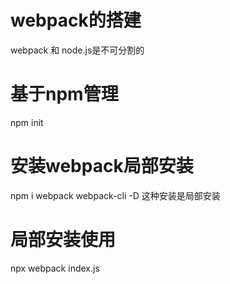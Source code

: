 # webpack的搭建
webpack 和 node.js是不可分割的
# 基于npm管理
npm init
# 安装webpack局部安装
npm i webpack webpack-cli -D 
这种安装是局部安装
# 局部安装使用
npx webpack index.js



